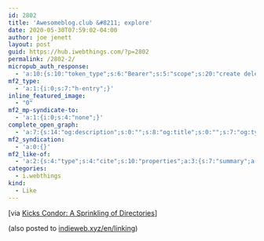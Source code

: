```yaml
---
id: 2802
title: 'Awesomeblog.club &#8211; explore'
date: 2020-05-30T07:59:02-04:00
author: joe jenett
layout: post
guid: https://hub.iwebthings.com/?p=2802
permalink: /2802-2/
micropub_auth_response:
  - 'a:10:{s:10:"token_type";s:6:"Bearer";s:5:"scope";s:20:"create delete update";s:2:"me";s:27:"https://hub.iwebthings.com/";s:9:"issued_by";s:54:"https://hub.iwebthings.com/wp-json/indieauth/1.0/token";s:9:"client_id";s:20:"https://omnibear.com";s:11:"client_name";s:8:"Omnibear";s:11:"client_icon";s:29:"https://omnibear.com/logo.svg";s:9:"issued_at";i:1589193303;s:4:"user";i:1;s:13:"last_accessed";i:1590839731;}'
mf2_type:
  - 'a:1:{i:0;s:7:"h-entry";}'
inline_featured_image:
  - "0"
mf2_mp-syndicate-to:
  - 'a:1:{i:0;s:4:"none";}'
complete_open_graph:
  - 'a:7:{s:14:"og:description";s:0:"";s:8:"og:title";s:0:"";s:7:"og:type";s:0:"";s:12:"twitter:card";s:7:"summary";s:15:"twitter:creator";s:0:"";s:19:"twitter:description";s:0:"";s:8:"og:image";s:0:"";}'
mf2_syndication:
  - 'a:0:{}'
mf2_like-of:
  - 'a:2:{s:4:"type";s:4:"cite";s:10:"properties";a:3:{s:7:"summary";a:1:{i:0;s:42:"Discover awesome small and personal blogs.";}s:4:"name";a:1:{i:0;s:26:"Awesomeblog.club - explore";}s:3:"url";a:1:{i:0;s:24:"https://awesomeblog.club";}}}'
categories:
  - i.webthings
kind:
  - Like
---
```

[via [Kicks Condor: A Sprinkling of Directories](https://www.kickscondor.com/notes/a-sprinkling-of-directories "Kicks Condor: A Sprinkling of Directories")]

<div class="syndy">
  (also posted to <a class="u-syndication" href="https://indieweb.xyz/en/linking">indieweb.xyz/en/linking</a>)
</div>